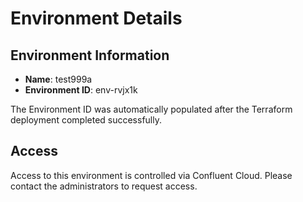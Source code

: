 # Environment Details

## Environment Information

- **Name**: test999a
- **Environment ID**: env-rvjx1k

The Environment ID was automatically populated after the Terraform deployment completed successfully.

## Access

Access to this environment is controlled via Confluent Cloud. Please contact the administrators to request access.
